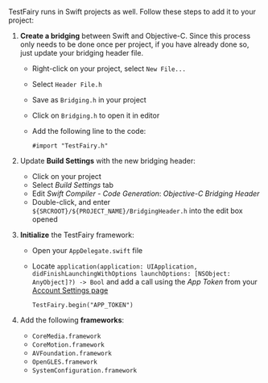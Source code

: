 
TestFairy runs in Swift projects as well. Follow these steps to add it to your project:      
      
1. **Create a bridging** between Swift and Objective-C. Since this process only needs to be done once per project, if you have already done so, just update your bridging header file.

    + Right-click on your project, select `New File...`
    + Select `Header File.h`
    + Save as `Bridging.h` in your project
    + Click on `Bridging.h` to open it in editor
    + Add the following line to the code: 
    
      ```
      #import "TestFairy.h"
      ```

 2. Update **Build Settings** with the new bridging header:

    + Click on your project
    + Select *Build Settings* tab
    + Edit *Swift Compiler - Code Generation*: *Objective-C Bridging Header*
    + Double-click, and enter `${SRCROOT}/${PROJECT_NAME}/BridgingHeader.h` into the edit box opened
    
 3. **Initialize** the TestFairy framework:

    + Open your `AppDelegate.swift` file
    
    + Locate `application(application: UIApplication, didFinishLaunchingWithOptions launchOptions: [NSObject: AnyObject]?) -> Bool` and add a call using the *App Token* from your [Account Settings page](https://app.testfairy.com/settings#apptoken)
      
      
      ```
      TestFairy.begin("APP_TOKEN")  
      ```

4. Add the following **frameworks**:

    + ```CoreMedia.framework```
    + ```CoreMotion.framework```
    + ```AVFoundation.framework```
    + ```OpenGLES.framework```
    + ```SystemConfiguration.framework```

